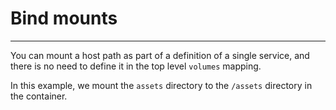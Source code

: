 
# Bind mounts
---

You can mount a host path as part of a definition of a single service, and there is
no need to define it in the top level `volumes` mapping.

In this example, we mount the `assets` directory to the `/assets` directory
in the container.
